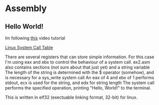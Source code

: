 # Assembly
## Hello World!

Im following [this](https://www.youtube.com/watch?v=wLXIWKUWpSs&list=PLmxT2pVYo5LB5EzTPZGfFN0c2GDiSXgQe) video tutorial

[Linux System Call Table](https://chromium.googlesource.com/chromiumos/docs/+/HEAD/constants/syscalls.md)

There are several registers that can store simple information.
For this case I'm using eax and ebx to control the behaviour of a system call.
ex2.asm also contains sections (not sure about that just yet) and a string variable
The length of the string is determined with the $ operator (somehow), and is necessary for a sys_write system call
An eax of 4 and ebx of 1 performs stdout, ecx is used for the string, and edx for string length
The system call performs the specified operation, printing "Hello, World!" to the terminal.

This is written in elf32 (exectuable linking format, 32-bit) for linux.
